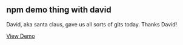## npm demo thing with david
David, aka santa claus, gave us all sorts of gits today. Thanks David!

[View Demo](https://kccnma.github.io/npm-demo-with-david)